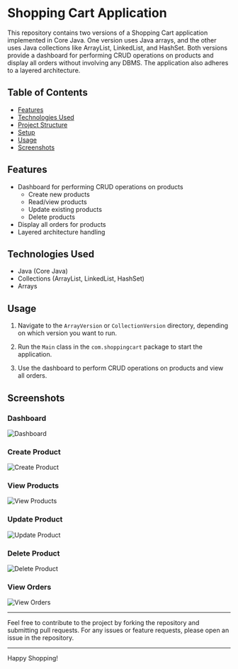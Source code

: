 # Shopping Cart Application

This repository contains two versions of a Shopping Cart application implemented in Core Java. One version uses Java arrays, and the other uses Java collections like ArrayList, LinkedList, and HashSet. Both versions provide a dashboard for performing CRUD operations on products and display all orders without involving any DBMS. The application also adheres to a layered architecture.

## Table of Contents

- [Features](#features)
- [Technologies Used](#technologies-used)
- [Project Structure](#project-structure)
- [Setup](#setup)
- [Usage](#usage)
- [Screenshots](#screenshots)

## Features

- Dashboard for performing CRUD operations on products
  - Create new products
  - Read/view products
  - Update existing products
  - Delete products
- Display all orders for products
- Layered architecture handling

## Technologies Used

- Java (Core Java)
- Collections (ArrayList, LinkedList, HashSet)
- Arrays

## Usage

1. Navigate to the `ArrayVersion` or `CollectionVersion` directory, depending on which version you want to run.

2. Run the `Main` class in the `com.shoppingcart` package to start the application.

3. Use the dashboard to perform CRUD operations on products and view all orders.

## Screenshots

### Dashboard

![Dashboard](screenshots/dashboard.png)

### Create Product

![Create Product](screenshots/create_product.png)

### View Products

![View Products](screenshots/view_products.png)

### Update Product

![Update Product](screenshots/update_product.png)

### Delete Product

![Delete Product](screenshots/delete_product.png)

### View Orders

![View Orders](screenshots/view_orders.png)

---

Feel free to contribute to the project by forking the repository and submitting pull requests. For any issues or feature requests, please open an issue in the repository.

---

Happy Shopping!

